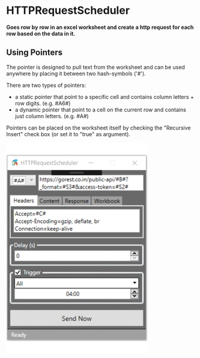 # HTTPRequestScheduler
 **Goes row by row in an excel worksheet and create a http request for each row based on the data in it.**

## Using Pointers
The pointer is designed to pull text from the worksheet and can be used anywhere by placing it between two hash-symbols ('#').

There are two types of pointers: 
 * a static pointer that point to a specific cell and contains column letters + row digits. (e.g. #A6#)
 * a dynamic pointer that point to a cell on the current row and contains just column letters. (e.g. #A#)

Pointers can be placed on the worksheet itself by checking the "Recursive Insert" check box (or set it to "true" as argument).

![](https://github.com/KorenBar/HTTPRequestScheduler/blob/master/Captures/capture.gif)
